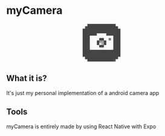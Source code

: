 # myCamera

<p align="center">
  <img src="/assets/icon.png" width="100" height="100" />
</p>

## What it is?

It's just my personal implementation of a android camera app

## Tools

myCamera is entirely made by using React Native with Expo

